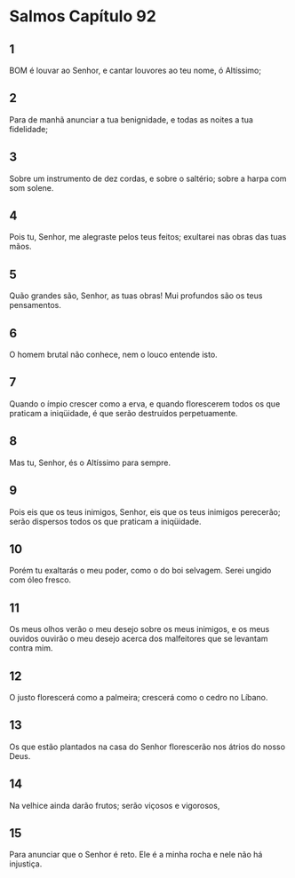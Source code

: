 # Salmos Capítulo 92

## 1
BOM é louvar ao Senhor, e cantar louvores ao teu nome, ó Altíssimo;

## 2
Para de manhã anunciar a tua benignidade, e todas as noites a tua fidelidade;

## 3
Sobre um instrumento de dez cordas, e sobre o saltério; sobre a harpa com som solene.

## 4
Pois tu, Senhor, me alegraste pelos teus feitos; exultarei nas obras das tuas mãos.

## 5
Quão grandes são, Senhor, as tuas obras! Mui profundos são os teus pensamentos.

## 6
O homem brutal não conhece, nem o louco entende isto.

## 7
Quando o ímpio crescer como a erva, e quando florescerem todos os que praticam a iniqüidade, é que serão destruídos perpetuamente.

## 8
Mas tu, Senhor, és o Altíssimo para sempre.

## 9
Pois eis que os teus inimigos, Senhor, eis que os teus inimigos perecerão; serão dispersos todos os que praticam a iniqüidade.

## 10
Porém tu exaltarás o meu poder, como o do boi selvagem. Serei ungido com óleo fresco.

## 11
Os meus olhos verão o meu desejo sobre os meus inimigos, e os meus ouvidos ouvirão o meu desejo acerca dos malfeitores que se levantam contra mim.

## 12
O justo florescerá como a palmeira; crescerá como o cedro no Líbano.

## 13
Os que estão plantados na casa do Senhor florescerão nos átrios do nosso Deus.

## 14
Na velhice ainda darão frutos; serão viçosos e vigorosos,

## 15
Para anunciar que o Senhor é reto. Ele é a minha rocha e nele não há injustiça.

